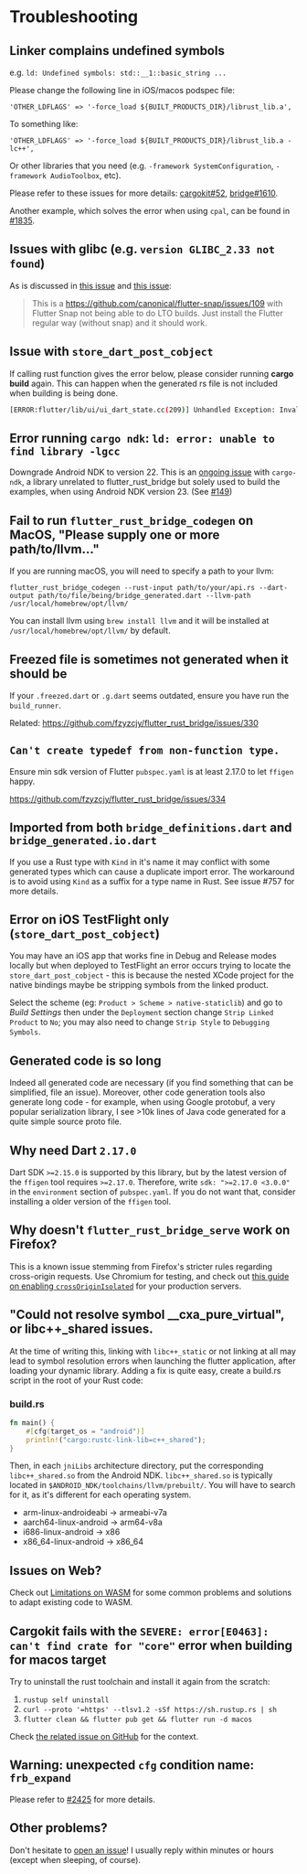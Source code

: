 # Troubleshooting

## Linker complains undefined symbols

e.g. `ld: Undefined symbols: std::__1::basic_string ...`

Please change the following line in iOS/macos podspec file:

```
'OTHER_LDFLAGS' => '-force_load ${BUILT_PRODUCTS_DIR}/librust_lib.a',
```

To something like:

```
'OTHER_LDFLAGS' => '-force_load ${BUILT_PRODUCTS_DIR}/librust_lib.a -lc++',
```

Or other libraries that you need (e.g. `-framework SystemConfiguration`, `-framework AudioToolbox`, etc).

Please refer to these issues for more
details: [cargokit#52](https://github.com/irondash/cargokit/issues/52), [bridge#1610](https://github.com/fzyzcjy/flutter_rust_bridge/issues/1610).

Another example, which solves the error when using `cpal`, can be found in [#1835](https://github.com/fzyzcjy/flutter_rust_bridge/issues/1835#issuecomment-2020299630).

## Issues with glibc (e.g. `version GLIBC_2.33 not found`)

As is discussed in [this issue](https://github.com/fzyzcjy/flutter_rust_bridge/issues/1753#issuecomment-1948241309)
and [this issue](https://github.com/irondash/cargokit/issues/55):

> This is a https://github.com/canonical/flutter-snap/issues/109 with Flutter Snap not being able to do LTO builds. Just
> install the Flutter regular way (without snap) and it should work.

## Issue with `store_dart_post_cobject`

If calling rust function gives the error below, please consider running **cargo build** again. This can happen when the
generated rs file is not included when building is being done.

```sh
[ERROR:flutter/lib/ui/ui_dart_state.cc(209)] Unhandled Exception: Invalid argument(s): Failed to lookup symbol 'store_dart_post_cobject': target/debug/libadder.so: undefined symbol: store_dart_post_cobject
```

## Error running `cargo ndk`: `ld: error: unable to find library -lgcc`

Downgrade Android NDK to version 22. This is an [ongoing issue](https://github.com/bbqsrc/cargo-ndk/issues/22)
with `cargo-ndk`, a library unrelated to flutter_rust_bridge but solely used to build the examples, when using Android
NDK version 23. (See [#149](https://github.com/fzyzcjy/flutter_rust_bridge/issues/149))

## Fail to run `flutter_rust_bridge_codegen` on MacOS, "Please supply one or more path/to/llvm..."

If you are running macOS, you will need to specify a path to your llvm:

```shell
flutter_rust_bridge_codegen --rust-input path/to/your/api.rs --dart-output path/to/file/being/bridge_generated.dart --llvm-path /usr/local/homebrew/opt/llvm/
```

You can install llvm using `brew install llvm` and it will be installed at `/usr/local/homebrew/opt/llvm/` by default.

## Freezed file is sometimes not generated when it should be

If your `.freezed.dart` or `.g.dart` seems outdated, ensure you have run the `build_runner`.

Related: https://github.com/fzyzcjy/flutter_rust_bridge/issues/330

## `Can't create typedef from non-function type.`

Ensure min sdk version of Flutter `pubspec.yaml` is at least 2.17.0 to let `ffigen` happy.

https://github.com/fzyzcjy/flutter_rust_bridge/issues/334

## Imported from both `bridge_definitions.dart` and `bridge_generated.io.dart`

If you use a Rust type with `Kind` in it's name it may conflict with some generated types which can cause a duplicate
import error. The workaround is to avoid using `Kind` as a suffix for a type name in Rust. See issue #757 for more
details.

## Error on iOS TestFlight only (`store_dart_post_cobject`)

You may have an iOS app that works fine in Debug and Release modes locally but when deployed to TestFlight an error
occurs trying to locate the `store_dart_post_cobject` - this is because the nested XCode project for the native bindings
maybe be stripping symbols from the linked product.

Select the scheme (eg: `Product > Scheme > native-staticlib`) and go to _Build Settings_ then under the `Deployment`
section change `Strip Linked Product` to `No`; you may also need to change `Strip Style` to `Debugging Symbols`.

## Generated code is so long

Indeed all generated code are necessary (if you find something that can be simplified, file an issue). Moreover, other
code generation tools also generate long code - for example, when using Google protobuf, a very popular serialization
library, I see >10k lines of Java code generated for a quite simple source proto file.

## Why need Dart `2.17.0`

Dart SDK `>=2.15.0` is supported by this library, but by the latest version of the `ffigen` tool requires `>=2.17.0`.
Therefore, write `sdk: ">=2.17.0 <3.0.0"` in the `environment` section of `pubspec.yaml`. If you do not want that,
consider installing a older version of the `ffigen` tool.

## Why doesn't `flutter_rust_bridge_serve` work on Firefox?

This is a known issue stemming from Firefox's stricter rules regarding cross-origin requests. Use Chromium for testing,
and check out
[this guide on enabling `crossOriginIsolated`](https://web.dev/cross-origin-isolation-guide/) for your production
servers.

## "Could not resolve symbol \_\_cxa_pure_virtual", or libc++\_shared issues.

At the time of writing this, linking with `libc++_static` or not linking at all may lead to symbol resolution errors
when launching the flutter application, after loading your dynamic library. Adding a fix is quite easy, create a
build.rs script in the root of your Rust code:

### build.rs

```rust
fn main() {
    #[cfg(target_os = "android")]
    println!("cargo:rustc-link-lib=c++_shared");
}
```

Then, in each `jniLibs` architecture directory, put the corresponding `libc++_shared.so` from the Android
NDK. `libc++_shared.so` is typically located in `$ANDROID_NDK/toolchains/llvm/prebuilt/`. You will have to search for
it, as it's different for each operating system.

- arm-linux-androideabi -> armeabi-v7a
- aarch64-linux-android -> arm64-v8a
- i686-linux-android -> x86
- x86_64-linux-android -> x86_64

## Issues on Web?

Check out [Limitations on WASM](./miscellaneous/wasm-limitations) for some common problems and solutions
to adapt existing code to WASM.

## Cargokit fails with the `SEVERE: error[E0463]: can't find crate for "core"` error when building for macos target

Try to uninstall the rust toolchain and install it again from the scratch:

1. `rustup self uninstall`
2. `curl --proto '=https' --tlsv1.2 -sSf https://sh.rustup.rs | sh`
3. `flutter clean && flutter pub get && flutter run -d macos`

Check [the related issue on GitHub](https://github.com/fzyzcjy/flutter_rust_bridge/issues/2348) for the context.

## Warning: unexpected `cfg` condition name: `frb_expand`

Please refer to [#2425](https://github.com/fzyzcjy/flutter_rust_bridge/issues/2425) for more details.

## Other problems?

Don't hesitate to [open an issue](https://github.com/fzyzcjy/flutter_rust_bridge/issues/new/choose)! I usually reply
within minutes or hours (except when sleeping, of course).
